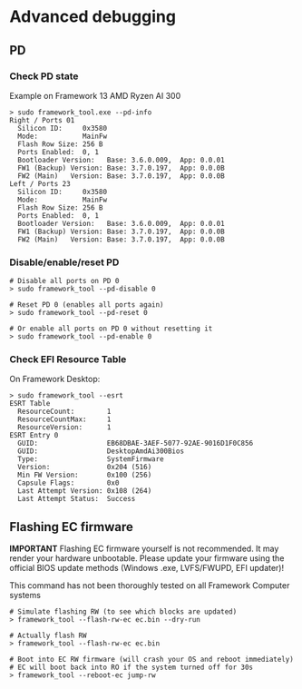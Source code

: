 # Advanced debugging

## PD

### Check PD state

Example on Framework 13 AMD Ryzen AI 300

```
> sudo framework_tool.exe --pd-info
Right / Ports 01
  Silicon ID:     0x3580
  Mode:           MainFw
  Flash Row Size: 256 B
  Ports Enabled:  0, 1
  Bootloader Version:   Base: 3.6.0.009,  App: 0.0.01
  FW1 (Backup) Version: Base: 3.7.0.197,  App: 0.0.0B
  FW2 (Main)   Version: Base: 3.7.0.197,  App: 0.0.0B
Left / Ports 23
  Silicon ID:     0x3580
  Mode:           MainFw
  Flash Row Size: 256 B
  Ports Enabled:  0, 1
  Bootloader Version:   Base: 3.6.0.009,  App: 0.0.01
  FW1 (Backup) Version: Base: 3.7.0.197,  App: 0.0.0B
  FW2 (Main)   Version: Base: 3.7.0.197,  App: 0.0.0B
```

### Disable/enable/reset PD

```
# Disable all ports on PD 0
> sudo framework_tool --pd-disable 0

# Reset PD 0 (enables all ports again)
> sudo framework_tool --pd-reset 0

# Or enable all ports on PD 0 without resetting it
> sudo framework_tool --pd-enable 0
```

### Check EFI Resource Table

On Framework Desktop:

```
> sudo framework_tool --esrt
ESRT Table
  ResourceCount:        1
  ResourceCountMax:     1
  ResourceVersion:      1
ESRT Entry 0
  GUID:                 EB68DBAE-3AEF-5077-92AE-9016D1F0C856
  GUID:                 DesktopAmdAi300Bios
  Type:                 SystemFirmware
  Version:              0x204 (516)
  Min FW Version:       0x100 (256)
  Capsule Flags:        0x0
  Last Attempt Version: 0x108 (264)
  Last Attempt Status:  Success
```

## Flashing EC firmware

**IMPORTANT** Flashing EC firmware yourself is not recommended. It may render
your hardware unbootable. Please update your firmware using the official BIOS
update methods (Windows .exe, LVFS/FWUPD, EFI updater)!

This command has not been thoroughly tested on all Framework Computer systems

```
# Simulate flashing RW (to see which blocks are updated)
> framework_tool --flash-rw-ec ec.bin --dry-run

# Actually flash RW
> framework_tool --flash-rw-ec ec.bin

# Boot into EC RW firmware (will crash your OS and reboot immediately)
# EC will boot back into RO if the system turned off for 30s
> framework_tool --reboot-ec jump-rw
```

